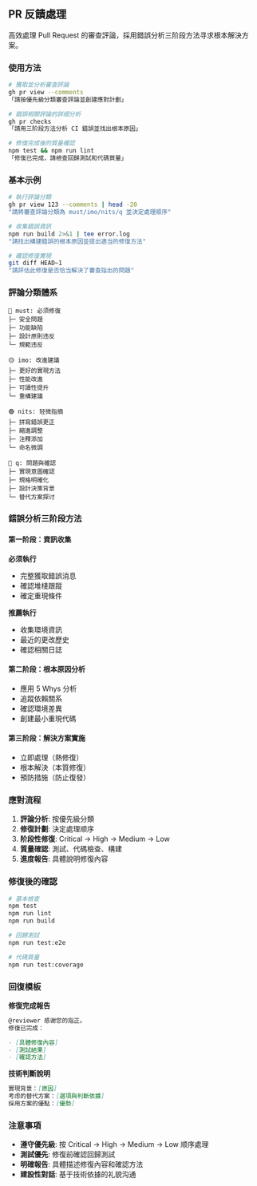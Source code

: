 ## PR 反饋處理

高效處理 Pull Request 的審查評論，採用錯誤分析三阶段方法寻求根本解決方案。

### 使用方法

```bash
# 獲取並分析審查評論
gh pr view --comments
「請按優先級分類審查評論並創建應對計劃」

# 錯誤相關評論的詳细分析
gh pr checks
「請用三阶段方法分析 CI 錯誤並找出根本原因」

# 修復完成後的質量確認
npm test && npm run lint
「修復已完成，請檢查回歸測試和代碼質量」
```

### 基本示例

```bash
# 執行評論分類
gh pr view 123 --comments | head -20
"請將審查評論分類為 must/imo/nits/q 並決定處理顺序"

# 收集錯誤資訊
npm run build 2>&1 | tee error.log
"請找出構建錯誤的根本原因並提出適当的修復方法"

# 確認修復實現
git diff HEAD~1
"請評估此修復是否恰当解決了審查指出的問題"
```

### 評論分類體系

```
🔴 must: 必须修復
├─ 安全問題
├─ 功能缺陷
├─ 設計原則违反
└─ 規範违反

🟡 imo: 改進建議
├─ 更好的實現方法
├─ 性能改進
├─ 可讀性提升
└─ 重構建議

🟢 nits: 轻微指摘
├─ 拼寫錯誤更正
├─ 縮進調整
├─ 注釋添加
└─ 命名微調

🔵 q: 問題與確認
├─ 實現意圖確認
├─ 規格明確化
├─ 設計決策背景
└─ 替代方案探讨
```

### 錯誤分析三阶段方法

#### 第一阶段：資訊收集

**必须執行**

- 完整獲取錯誤消息
- 確認堆棧跟蹤
- 確定重現條件

**推薦執行**

- 收集環境資訊
- 最近的更改歷史
- 確認相關日誌

#### 第二阶段：根本原因分析

- 應用 5 Whys 分析
- 追蹤依賴關系
- 確認環境差異
- 創建最小重現代碼

#### 第三阶段：解決方案實施

- 立即處理（熱修復）
- 根本解決（本質修復）
- 預防措施（防止復發）

### 應對流程

1. **評論分析**: 按優先級分類
2. **修復計劃**: 決定處理顺序
3. **阶段性修復**: Critical → High → Medium → Low
4. **質量確認**: 測試、代碼檢查、構建
5. **進度報告**: 具體說明修復內容

### 修復後的確認

```bash
# 基本檢查
npm test
npm run lint
npm run build

# 回歸測試
npm run test:e2e

# 代碼質量
npm run test:coverage
```

### 回復模板

**修復完成報告**

```markdown
@reviewer 感谢您的指正。
修復已完成：

- [具體修復內容]
- [測試結果]
- [確認方法]
```

**技術判斷說明**

```markdown
實現背景：[原因]
考虑的替代方案：[選項與判斷依據]
採用方案的優點：[優勢]
```

### 注意事項

- **遵守優先級**: 按 Critical → High → Medium → Low 顺序處理
- **測試優先**: 修復前確認回歸測試
- **明確報告**: 具體描述修復內容和確認方法
- **建設性對話**: 基于技術依據的礼貌沟通
